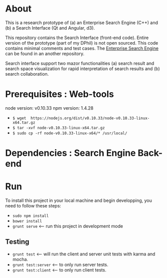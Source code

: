 
# About 
This is a research prototype of (a) an Enterprise Search Engine (C++) and (b) a Search Interface (Qt and Angular, d3). 

This repository contains the  Search Interface (front-end code).
Entire version of the prototype (part of my DPhil) is not open sourced. This code contains minimal comments and test cases.
The [Enterprise Search Engine](https://github.com/saifulkhan/Enterprise-Search-Engine) can be found in an another repository. 

Search interface support two mazor functionalities (a) search result and search space visualization for rapid interpretation of search results and (b) search collaboration. 

 
# Prerequisites : Web-tools

node version: v0.10.33
npm version: 1.4.28

- `$ wget  https://nodejs.org/dist/v0.10.33/node-v0.10.33-linux-x64.tar.gz`
- `$ tar -xvf node-v0.10.33-linux-x64.tar.gz`
- `$ sudo cp -rf node-v0.10.33-linux-x64/* /usr/local/`


# Dependencies : Search Engine Back-end 


# Run

To install this project in your local machine and begin developping, you need to follow these steps:

- `sudo npm install`
- `bower install`
- `grunt serve` <-- run this project in development mode 


## Testing

- `grunt test`  <-- will run the client and server unit tests with karma and mocha.
- `grunt test:server` <-- to only run server tests.
- `grunt test:client` <-- to only run client tests.
 

 
